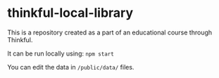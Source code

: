 # thinkful-local-library
This is a repository created as a part of an educational course through Thinkful.

It can be run locally using:
```npm start```

You can edit the data in `/public/data/` files.